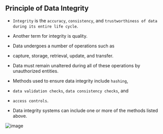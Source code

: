## Principle of Data Integrity

+ `Integrity` is the `accuracy`, `consistency`, and `trustworthiness of data during its entire life cycle`.
+ Another term for integrity is quality. 
+ Data undergoes a number of operations such as 
+ capture, storage, retrieval, update, and transfer. 
+ Data must remain unaltered during all of these operations by unauthorized entities.

+ Methods used to ensure data integrity include `hashing`, 
+ `data validation checks`, `data consistency checks`, and 
+ `access controls`.
+ Data integrity systems can include one or more of the methods listed above.

![image](https://github.com/adeleke123/I4GCybersecurity/assets/51156057/017859a4-ce88-4b58-b02d-1fd816bf3580)

